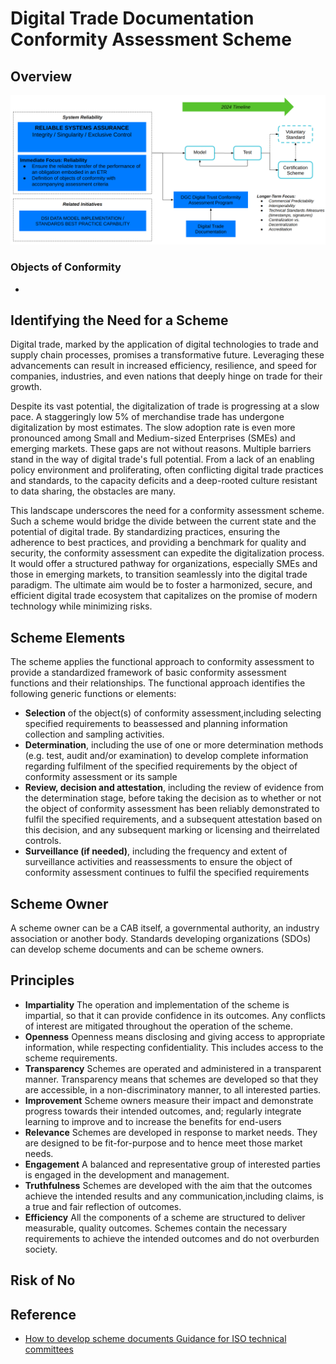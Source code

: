 # Digital Trade Documentation Conformity Assessment Scheme

## Overview

![Revised Scheme](./revised-scheme.png)

### Objects of Conformity

* 

## Identifying the Need for a Scheme

Digital trade, marked by the application of digital technologies to trade and supply chain processes, promises a transformative future. Leveraging these advancements can result in increased efficiency, resilience, and speed for companies, industries, and even nations that deeply hinge on trade for their growth.

Despite its vast potential, the digitalization of trade is progressing at a slow pace. A staggeringly low 5% of merchandise trade has undergone digitalization by most estimates. The slow adoption rate is even more pronounced among Small and Medium-sized Enterprises (SMEs) and emerging markets. These gaps are not without reasons. Multiple barriers stand in the way of digital trade's full potential. From a lack of an enabling policy environment and proliferating, often conflicting digital trade practices and standards, to the capacity deficits and a deep-rooted culture resistant to data sharing, the obstacles are many.

This landscape underscores the need for a conformity assessment scheme. Such a scheme would bridge the divide between the current state and the potential of digital trade. By standardizing practices, ensuring the adherence to best practices, and providing a benchmark for quality and security, the conformity assessment can expedite the digitalization process. It would offer a structured pathway for organizations, especially SMEs and those in emerging markets, to transition seamlessly into the digital trade paradigm. The ultimate aim would be to foster a harmonized, secure, and efficient digital trade ecosystem that capitalizes on the promise of modern technology while minimizing risks.

## Scheme Elements

The scheme applies the functional approach to conformity assessment to provide a standardized framework of basic conformity assessment functions and their relationships. The functional approach identifies the following generic functions or elements:

* **Selection** of the object(s) of conformity assessment,including selecting specified requirements to beassessed and planning information collection and sampling activities.
* **Determination**, including the use of one or more determination methods (e.g. test, audit and/or examination) to develop complete information regarding fulfilment of the specified requirements by the object of conformity assessment or its sample
* **Review, decision and attestation**, including the review of evidence from the determination stage, before taking the decision as to whether or not the object of conformity assessment has been reliably demonstrated to fulfil the specified requirements, and a subsequent attestation based on this decision, and any subsequent marking or licensing and theirrelated controls.
* **Surveillance (if needed)**, including the frequency and extent of surveillance activities and reassessments to ensure the object of conformity assessment continues to fulfil the specified requirements

## Scheme Owner

A scheme owner can be a CAB itself, a governmental authority, an industry association or another body. Standards developing organizations (SDOs) can develop scheme documents and can be scheme owners.

## Principles

* **Impartiality** The operation and implementation of the scheme is impartial, so that it can provide confidence in its outcomes.
Any conflicts of interest are mitigated throughout the operation of the scheme.
* **Openness** Openness means disclosing and giving access to appropriate information, while respecting confidentiality. This includes access to the scheme requirements.
* **Transparency** Schemes are operated and administered in a transparent manner. Transparency means that schemes are developed so that they are accessible, in a non-discriminatory manner, to all interested parties.
* **Improvement** Scheme owners measure their impact and demonstrate progress towards their intended outcomes, and; regularly integrate learning to improve and to increase the benefits for end-users
* **Relevance** Schemes are developed in response to market needs. They are designed to be fit-for-purpose and to hence meet those market needs. 
* **Engagement** A balanced and representative group of interested parties is engaged in the development and management.
* **Truthfulness** Schemes are developed with the aim that the outcomes achieve the intended results and any communication,including claims, is a true and fair reflection of outcomes.
* **Efficiency** All the components of a scheme are structured to deliver measurable, quality outcomes. Schemes contain the necessary requirements to achieve the intended outcomes and do not overburden society.

## Risk of No
## Reference

* [How to develop scheme documents Guidance for ISO technical committees](https://www.iso.org/files/live/sites/isoorg/files/store/en/PUB100439.pdf)